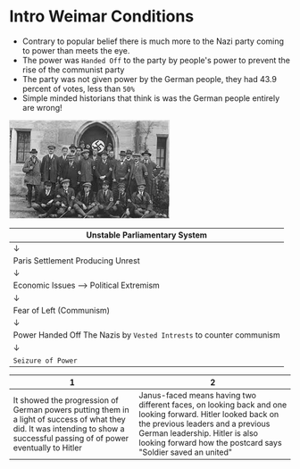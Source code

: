 # Intro Weimar Conditions

* Contrary to popular belief there is much more to the Nazi party coming to power than meets the eye.
* The power was `Handed Off` to the party by people's power to prevent the rise of the communist party
* The party was not given power by the German people, they had 43.9 percent of votes, less than `50%`
* Simple minded historians that think is was the German people entirely are wrong!

![Image of NSDAP (National Socialist German Workers' Pary)](nsdap.jpg)

|Unstable Parliamentary System|
|---|
|↓  |
|Paris Settlement Producing Unrest|
|↓  |
|Economic Issues --> Political Extremism|
|↓  |
|Fear of Left (Communism)|
|↓|
|Power Handed Off The Nazis by `Vested Intrests` to counter communism|
|↓|
|`Seizure of Power`|

| 1 | 2 |
|-|-|
|It showed the progression of German powers putting them in a light of success of what they did. It was intending to show a successful passing of of power eventually to Hitler |Janus-faced means having two different faces, on looking back and one looking forward. Hitler looked back on the previous leaders and a previous German leadership. Hitler is also looking forward how the postcard says "Soldier saved an united"|
